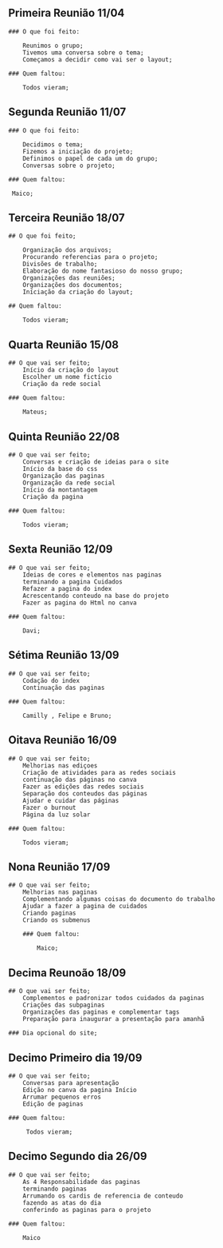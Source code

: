 ## Primeira Reunião 11/04

    ### O que foi feito:
    
        Reunimos o grupo; 
        Tivemos uma conversa sobre o tema;
        Começamos a decidir como vai ser o layout;

    ### Quem faltou:

        Todos vieram;

## Segunda Reunião 11/07

    ### O que foi feito:

        Decidimos o tema;
        Fizemos a iniciação do projeto;
        Definimos o papel de cada um do grupo;
        Conversas sobre o projeto;

    ### Quem faltou:
    
     Maico;

## Terceira Reunião 18/07

    ## O que foi feito;

        Organização dos arquivos;
        Procurando referencias para o projeto;
        Divisões de trabalho;
        Elaboração do nome fantasioso do nosso grupo;
        Organizações das reuniões;
        Organizações dos documentos;
        Iníciação da criação do layout;

    ## Quem faltou:

        Todos vieram;
        
## Quarta Reunião 15/08

    ## O que vai ser feito;
        Início da criação do layout
        Escolher um nome fictício
        Criação da rede social 
    
    ### Quem faltou: 

        Mateus;
        
## Quinta Reunião 22/08

    ## O que vai ser feito;
        Conversas e criação de ideias para o site
        Início da base do css 
        Organização das paginas 
        Organização da rede social
        Início da montantagem 
        Criação da pagina 
    
    ### Quem faltou:

        Todos vieram;

## Sexta Reunião 12/09

    ## O que vai ser feito;
        Ideias de cores e elementos nas paginas
        terminando a pagina Cuidados
        Refazer a pagina do index
        Acrescentando conteudo na base do projeto
        Fazer as pagina do Html no canva

    ### Quem faltou:

        Davi;

## Sétima Reunião 13/09

    ## O que vai ser feito;
        Codação do index
        Continuação das paginas

    ### Quem faltou:

        Camilly , Felipe e Bruno;

## Oitava Reunião 16/09

    ## O que vai ser feito;
        Melhorias nas ediçoes
        Criação de atividades para as redes sociais
        continuação das páginas no canva
        Fazer as edições das redes sociais
        Separação dos conteudos das páginas
        Ajudar e cuidar das páginas 
        Fazer o burnout
        Página da luz solar

    ### Quem faltou:

        Todos vieram; 

## Nona Reunião 17/09

    ## O que vai ser feito;
        Melhorias nas paginas
        Complementando algumas coisas do documento do trabalho
        Ajudar a fazer a pagina de cuidados
        Criando paginas 
        Criando os submenus

        ### Quem faltou:

            Maico;

## Decima Reunoão 18/09
    ## O que vai ser feito;
        Complementos e padronizar todos cuidados da paginas 
        Criações das subpaginas
        Organizações das paginas e complementar tags
        Preparação para inaugurar a presentação para amanhã

    ### Dia opcional do site;

## Decimo Primeiro dia 19/09
    ## O que vai ser feito;
        Conversas para apresentação
        Edição no canva da pagina Início
        Arrumar pequenos erros
        Edição de paginas

    ### Quem faltou:
         
         Todos vieram;
         
## Decimo Segundo dia 26/09
    ## O que vai ser feito;
        As 4 Responsabilidade das paginas
        terminando paginas
        Arrumando os cardis de referencia de conteudo
        fazendo as atas do dia  
        conferindo as paginas para o projeto

    ### Quem faltou:

        Maico



        
